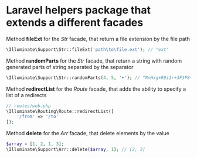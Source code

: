 # Laravel helpers package that extends a different facades

Method __fileExt__ for the *Str* facade, that return a file extension by the file path
```php
\Illuminate\Support\Str::fileExt('path\to\file.ext'); // "ext"
```

Method __randomParts__ for the *Str* facade, that return a string with random generated parts of string separated by the separator
```php
\Illuminate\Support\Str::randomParts(4, 5, '+'); // "RnHxg+R9i1r+3F3P8+HJ9FT"
```

Method __redirectList__ for the *Route* facade, that adds the ability to specify a list of a redirects

```php
// routes/web.php
\Illuminate\Routing\Route::redirectList([
    '/from' => '/to'
]);
```

Method __delete__ for the *Arr* facade, that delete elements by the value
```php
$array = [1, 2, 1, 3];
\Illuminate\Support\Arr::delete($array, 1); // [2, 3]
```
